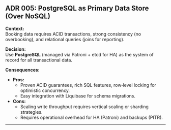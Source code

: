 ## ADR 005: PostgreSQL as Primary Data Store (Over NoSQL)

**Context:**  
Booking data requires ACID transactions, strong consistency (no overbooking), and relational queries (joins for reporting).

**Decision:**  
Use **PostgreSQL** (managed via Patroni + etcd for HA) as the system of record for all transactional data.

**Consequences:**
- **Pros:**
    - Proven ACID guarantees, rich SQL features, row‑level locking for optimistic concurrency.
    - Easy integration with Liquibase for schema migrations.
- **Cons:**
    - Scaling write throughput requires vertical scaling or sharding strategies.
    - Requires operational overhead for HA (Patroni) and backups (PITR).

---